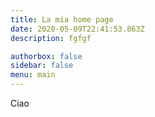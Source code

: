 ```yaml
---
title: La mia home page
date: 2020-05-09T22:41:53.863Z
description: fgfgf

authorbox: false
sidebar: false
menu: main
---
```

Ciao